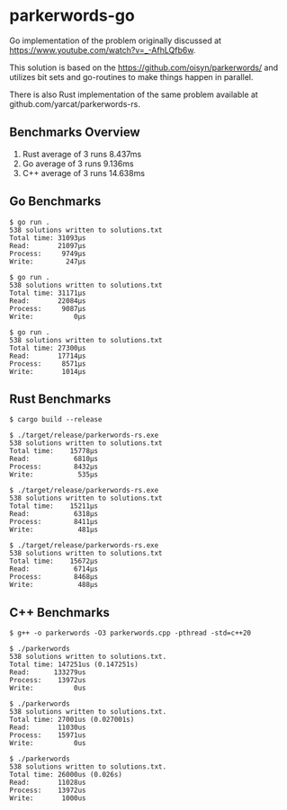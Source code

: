 # parkerwords-go

Go implementation of the problem originally discussed at https://www.youtube.com/watch?v=_-AfhLQfb6w.

This solution is based on the https://github.com/oisyn/parkerwords/ and utilizes
bit sets and go-routines to make things happen in parallel.

There is also Rust implementation of the same problem available at github.com/yarcat/parkerwords-rs.

## Benchmarks Overview

1) Rust average of 3 runs 8.437ms
2) Go average of 3 runs 9.136ms
3) C++ average of 3 runs 14.638ms

## Go Benchmarks

```
$ go run .
538 solutions written to solutions.txt
Total time: 31093µs
Read:       21097µs
Process:     9749µs
Write:        247µs

$ go run .
538 solutions written to solutions.txt
Total time: 31171µs
Read:       22084µs
Process:     9087µs
Write:          0µs

$ go run .
538 solutions written to solutions.txt
Total time: 27300µs
Read:       17714µs
Process:     8571µs
Write:       1014µs
```

## Rust Benchmarks

```
$ cargo build --release

$ ./target/release/parkerwords-rs.exe
538 solutions written to solutions.txt
Total time:    15778µs
Read:           6810µs
Process:        8432µs
Write:           535µs

$ ./target/release/parkerwords-rs.exe
538 solutions written to solutions.txt
Total time:    15211µs
Read:           6318µs
Process:        8411µs
Write:           481µs

$ ./target/release/parkerwords-rs.exe
538 solutions written to solutions.txt
Total time:    15672µs
Read:           6714µs
Process:        8468µs
Write:           488µs
```

## C++ Benchmarks

```
$ g++ -o parkerwords -O3 parkerwords.cpp -pthread -std=c++20

$ ./parkerwords
538 solutions written to solutions.txt.
Total time: 147251us (0.147251s)
Read:      133279us
Process:    13972us
Write:          0us

$ ./parkerwords
538 solutions written to solutions.txt.
Total time: 27001us (0.027001s)
Read:       11030us
Process:    15971us
Write:          0us

$ ./parkerwords
538 solutions written to solutions.txt.
Total time: 26000us (0.026s)
Read:       11028us
Process:    13972us
Write:       1000us
```

